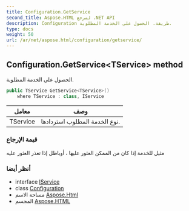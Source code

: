 ```yaml
---
title: Configuration.GetService
second_title: Aspose.HTML لمرجع .NET API
description: Configuration طريقة. الحصول على الخدمة المطلوبة.
type: docs
weight: 50
url: /ar/net/aspose.html/configuration/getservice/
---
```

## Configuration.GetService&lt;TService&gt; method

الحصول على الخدمة المطلوبة.

```csharp
public TService GetService<TService>()
    where TService : class, IService
```

| معامل | وصف |
| --- | --- |
| TService | نوع الخدمة المطلوب استردادها. |

### قيمة الإرجاع

مثيل للخدمة إذا كان من الممكن العثور عليها ، أوباطل إذا تعذر العثور عليه

### أنظر أيضا

* interface [IService](../../../aspose.html.services/iservice/)
* class [Configuration](../)
* مساحة الاسم [Aspose.Html](../../configuration/)
* المجسم [Aspose.HTML](../../../)


